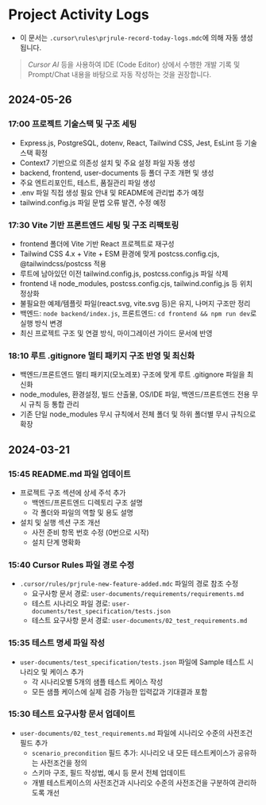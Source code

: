 # Project Activity Logs
- 이 문서는 `.cursor\rules\prjrule-record-today-logs.mdc`에 의해 자동 생성됩니다. 
> *Cursor AI* 등을 사용하여 IDE (Code Editor) 상에서 수행한 개발 기록 및 Prompt/Chat 내용을 바탕으로 자동 작성하는 것을 권장합니다.

## 2024-05-26

### 17:00 프로젝트 기술스택 및 구조 세팅
- Express.js, PostgreSQL, dotenv, React, Tailwind CSS, Jest, EsLint 등 기술스택 확정
- Context7 기반으로 의존성 설치 및 주요 설정 파일 자동 생성
- backend, frontend, user-documents 등 폴더 구조 개편 및 생성
- 주요 엔트리포인트, 테스트, 품질관리 파일 생성
- .env 파일 직접 생성 필요 안내 및 README에 관리법 추가 예정
- tailwind.config.js 파일 문법 오류 발견, 수정 예정

### 17:30 Vite 기반 프론트엔드 세팅 및 구조 리팩토링
- frontend 폴더에 Vite 기반 React 프로젝트로 재구성
- Tailwind CSS 4.x + Vite + ESM 환경에 맞게 postcss.config.cjs, @tailwindcss/postcss 적용
- 루트에 남아있던 이전 tailwind.config.js, postcss.config.js 파일 삭제
- frontend 내 node_modules, postcss.config.cjs, tailwind.config.js 등 위치 정상화
- 불필요한 예제/템플릿 파일(react.svg, vite.svg 등)은 유지, 나머지 구조만 정리
- 백엔드: `node backend/index.js`, 프론트엔드: `cd frontend && npm run dev`로 실행 방식 변경
- 최신 프로젝트 구조 및 연결 방식, 마이그레이션 가이드 문서에 반영

### 18:10 루트 .gitignore 멀티 패키지 구조 반영 및 최신화
- 백엔드/프론트엔드 멀티 패키지(모노레포) 구조에 맞게 루트 .gitignore 파일을 최신화
- node_modules, 환경설정, 빌드 산출물, OS/IDE 파일, 백엔드/프론트엔드 전용 무시 규칙 등 통합 관리
- 기존 단일 node_modules 무시 규칙에서 전체 폴더 및 하위 폴더별 무시 규칙으로 확장

## 2024-03-21

### 15:45 README.md 파일 업데이트
- 프로젝트 구조 섹션에 상세 주석 추가
  - 백엔드/프론트엔드 디렉토리 구조 설명
  - 각 폴더와 파일의 역할 및 용도 설명
- 설치 및 실행 섹션 구조 개선
  - 사전 준비 항목 번호 수정 (0번으로 시작)
  - 설치 단계 명확화

### 15:40 Cursor Rules 파일 경로 수정
- `.cursor/rules/prjrule-new-feature-added.mdc` 파일의 경로 참조 수정
  - 요구사항 문서 경로: `user-documents/requirements/requirements.md`
  - 테스트 시나리오 파일 경로: `user-documents/test_specification/tests.json`
  - 테스트 요구사항 문서 경로: `user-documents/02_test_requirements.md`

### 15:35 테스트 명세 파일 작성
- `user-documents/test_specification/tests.json` 파일에 Sample 테스트 시나리오 및 케이스 추가
  - 각 시나리오별 5개의 샘플 테스트 케이스 작성
  - 모든 샘플 케이스에 실제 검증 가능한 입력값과 기대결과 포함

### 15:30 테스트 요구사항 문서 업데이트
- `user-documents/02_test_requirements.md` 파일에 시나리오 수준의 사전조건 필드 추가
  - `scenario_precondition` 필드 추가: 시나리오 내 모든 테스트케이스가 공유하는 사전조건을 정의
  - 스키마 구조, 필드 작성법, 예시 등 문서 전체 업데이트
  - 개별 테스트케이스의 사전조건과 시나리오 수준의 사전조건을 구분하여 관리하도록 개선


